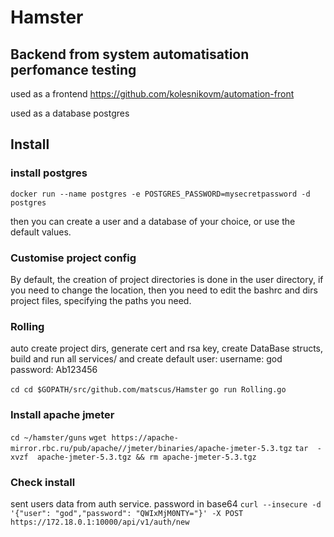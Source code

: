 # Hamster
## Backend from system automatisation perfomance testing


used as a  frontend  https://github.com/kolesnikovm/automation-front

used as a database postgres

## Install 

### install postgres

`docker run --name postgres -e POSTGRES_PASSWORD=mysecretpassword -d postgres`

then you can create a user and a database of your choice, or use the default values.

### Customise project config
By default, the creation of project directories is done in the user directory, if you need to change the location,
then you need to edit the bashrc and dirs project files, specifying the paths you need.

### Rolling
auto create project dirs, generate cert and rsa key, create DataBase structs, build and run all services/
and create default user:
username: god
password: Ab123456

`cd cd $GOPATH/src/github.com/matscus/Hamster`
`go run Rolling.go`

### Install apache jmeter

`cd ~/hamster/guns`
`wget https://apache-mirror.rbc.ru/pub/apache//jmeter/binaries/apache-jmeter-5.3.tgz`
`tar  -xvzf  apache-jmeter-5.3.tgz && rm apache-jmeter-5.3.tgz`

### Check install
sent users data from auth service. password in base64
`curl --insecure -d '{"user": "god","password": "QWIxMjM0NTY="}' -X POST https://172.18.0.1:10000/api/v1/auth/new `
